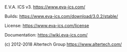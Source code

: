 E.V.A. ICS v3. https://www.eva-ics.com/

Builds: https://www.eva-ics.com/download/3.0.2/stable/

License: https://www.eva-ics.com/license

Documentation: https://wiki.eva-ics.com/

(c) 2012-2018 Altertech Group https://www.altertech.com/

